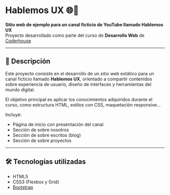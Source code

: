 # Hablemos UX 🌐🎥

**Sitio web de ejemplo para un canal ficticio de YouTube llamado Hablemos UX**  
Proyecto desarrollado como parte del curso de **Desarrollo Web** de [Coderhouse](https://www.coderhouse.com/)

---

## 📌 Descripción

Este proyecto consiste en el desarrollo de un sitio web estático para un canal ficticio llamado **Hablemos UX**, orientado a compartir contenidos sobre experiencia de usuario, diseño de interfaces y herramientas del mundo digital.

El objetivo principal es aplicar los conocimientos adquiridos durante el curso, como estructura HTML, estilos con CSS, maquetación responsive...

Incluye:
- Página de inicio con presentación del canal
- Sección de sobre nosotros
- Sección de sobre escritos (blog)
- Sección de sobre proyectos

---

## 🛠️ Tecnologías utilizadas

- HTML5
- CSS3 (Flexbox y Grid)
- [Bootstrap](https://getbootstrap.com/)

